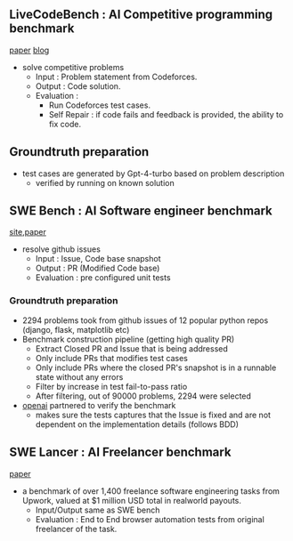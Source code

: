 ## LiveCodeBench : AI Competitive programming benchmark
[paper](https://arxiv.org/pdf/2403.07974)
[blog](https://huggingface.co/blog/leaderboard-livecodebench)
- solve competitive problems
  - Input : Problem statement from Codeforces.
  - Output : Code solution.
  - Evaluation :
    - Run Codeforces test cases.
    - Self Repair : if code fails and feedback is provided, the ability to fix code.
## Groundtruth preparation
- test cases are generated by Gpt-4-turbo based on problem description
  - verified by running on known solution

## SWE Bench : AI Software engineer benchmark
[site](https://www.swebench.com/),[paper](https://arxiv.org/pdf/2310.06770v2)
- resolve github issues
  - Input : Issue, Code base snapshot
  - Output : PR (Modified Code base)
  - Evaluation : pre configured unit tests
### Groundtruth preparation
- 2294 problems took from github issues of 12 popular python repos (django, flask, matplotlib etc)
- Benchmark construction pipeline (getting high quality PR)
  - Extract Closed PR and Issue that is being addressed 
  - Only include PRs that modifies test cases
  - Only include PRs where the closed PR's snapshot is in a runnable state without any errors
  - Filter by increase in test fail-to-pass ratio
  - After filtering, out of 90000 problems, 2294 were selected
- [openai](https://openai.com/index/introducing-swe-bench-verified) partnered to verify the benchmark
  - makes sure the tests captures that the Issue is fixed and are not dependent on the implementation details (follows BDD)
  
## SWE Lancer : AI Freelancer benchmark
[paper](https://arxiv.org/pdf/2502.12115)
- a benchmark of over 1,400 freelance software engineering tasks from Upwork, valued at $1 million USD total in realworld payouts.
  - Input/Output same as SWE bench
  - Evaluation : End to End browser automation tests from original freelancer of the task.

